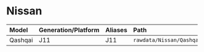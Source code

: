 # Nissan

| Model | Generation/Platform | Aliases | Path |
|:----- |:--------------------|:------- |:---- |
| Qashqai | J11 | J11 | `rawdata/Nissan/Qashqai/J11` |

